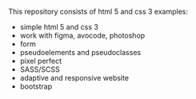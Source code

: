 This repository consists of html 5 and css 3 examples:
- simple html 5 and css 3
- work with figma, avocode, photoshop
- form
- pseudoelements and pseudoclasses
- pixel perfect
- SASS/SCSS
- adaptive and responsive website
- bootstrap
